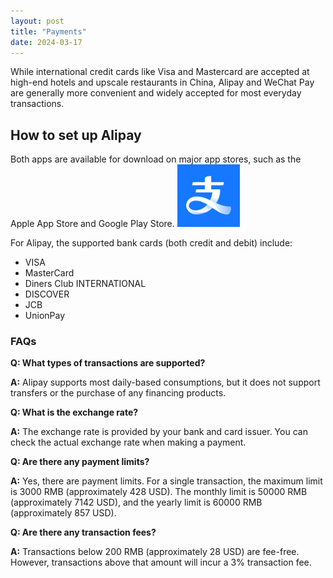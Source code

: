 ```yaml
---
layout: post
title: "Payments"
date: 2024-03-17
---
```

While international credit cards like Visa and Mastercard are accepted at high-end hotels and upscale restaurants in China, Alipay and WeChat Pay are generally more convenient and widely accepted for most everyday transactions.

## How to set up Alipay
Both apps are available for download on major app stores, such as the Apple App Store and Google Play Store.
<img src="../assets/img/alipay.webp" alt="image" width="100" height="auto">

For Alipay, the supported bank cards (both credit and debit) include:
- VISA
- MasterCard
- Diners Club INTERNATIONAL
- DISCOVER
- JCB
- UnionPay

### FAQs
**Q: What types of transactions are supported?**

**A:** Alipay supports most daily-based consumptions, but it does not support transfers or the purchase of any financing products.

**Q: What is the exchange rate?**

**A:** The exchange rate is provided by your bank and card issuer. You can check the actual exchange rate when making a payment.

**Q: Are there any payment limits?**

**A:** Yes, there are payment limits. For a single transaction, the maximum limit is 3000 RMB (approximately 428 USD). The monthly limit is 50000 RMB (approximately 7142 USD), and the yearly limit is 60000 RMB (approximately 857 USD).

**Q: Are there any transaction fees?**

**A:** Transactions below 200 RMB (approximately 28 USD) are fee-free. However, transactions above that amount will incur a 3% transaction fee.


